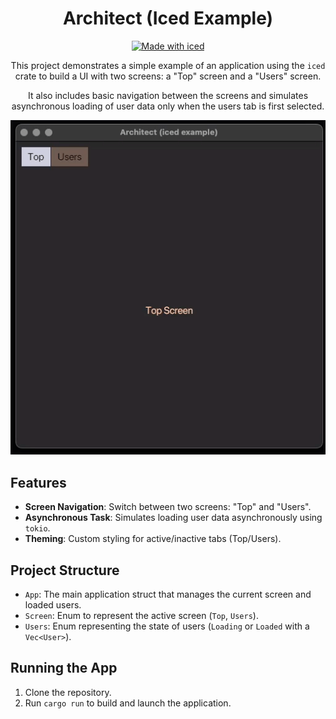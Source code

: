 <div align="center">

# Architect (Iced Example)

[![Made with iced](https://iced.rs/badge.svg)](https://github.com/iced-rs/iced)

This project demonstrates a simple example of an application using the `iced`
crate to build a UI with two screens: a "Top" screen and a "Users" screen.

It also includes basic navigation between the screens and simulates asynchronous
loading of user data only when the users tab is first selected.

<img src="./architect.gif" alt="Demo">

</div>

## Features

- **Screen Navigation**: Switch between two screens: "Top" and "Users".
- **Asynchronous Task**: Simulates loading user data asynchronously using `tokio`.
- **Theming**: Custom styling for active/inactive tabs (Top/Users).

## Project Structure

- `App`: The main application struct that manages the current screen and loaded users.
- `Screen`: Enum to represent the active screen (`Top`, `Users`).
- `Users`: Enum representing the state of users (`Loading` or `Loaded` with a `Vec<User>`).

## Running the App

1. Clone the repository.
2. Run `cargo run` to build and launch the application.

